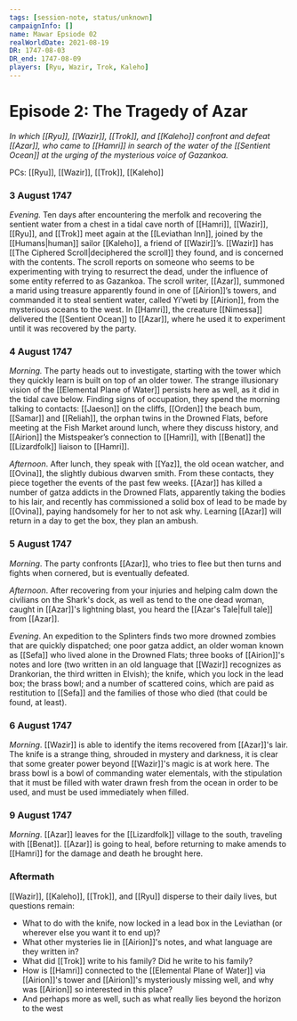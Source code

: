 ```yaml
---
tags: [session-note, status/unknown]
campaignInfo: []
name: Mawar Epsiode 02
realWorldDate: 2021-08-19
DR: 1747-08-03
DR_end: 1747-08-09
players: [Ryu, Wazir, Trok, Kaleho]
---
```


# Episode 2: The Tragedy of Azar
*In which [[Ryu]], [[Wazir]], [[Trok]], and [[Kaleho]] confront and defeat [[Azar]], who came to [[Hamri]] in search of the water of the [[Sentient Ocean]] at the urging of the mysterious voice of Gazankoa.*

PCs: [[Ryu]], [[Wazir]], [[Trok]], [[Kaleho]]

### 3 August 1747
*Evening.* Ten days after encountering the merfolk and recovering the sentient water from a chest in a tidal cave north of [[Hamri]], [[Wazir]], [[Ryu]], and [[Trok]] meet again at the [[Leviathan Inn]], joined by the [[Humans|human]] sailor [[Kaleho]], a friend of [[Wazir]]’s. [[Wazir]] has [[The Ciphered Scroll|deciphered the scroll]] they found, and is concerned with the contents. The scroll reports on someone who seems to be experimenting with trying to resurrect the dead, under the influence of some entity referred to as Gazankoa. The scroll writer, [[Azar]], summoned a marid using treasure apparently found in one of [[Airion]]’s towers, and commanded it to steal sentient water, called Yi’weti by [[Airion]], from the mysterious oceans to the west. In [[Hamri]], the creature [[Nimessa]] delivered the [[Sentient Ocean]] to [[Azar]], where he used it to experiment until it was recovered by the party.

### 4 August 1747
*Morning.* The party heads out to investigate, starting with the tower which they quickly learn is built on top of an older tower. The strange illusionary vision of the [[Elemental Plane of Water]] persists here as well, as it did in the tidal cave below. Finding signs of occupation, they spend the morning talking to contacts: [[Jaeson]] on the cliffs, [[Orden]] the beach bum, [[Samar]] and [[Reliah]], the orphan twins in the Drowned Flats, before meeting at the Fish Market around lunch, where they discuss history, and [[Airion]] the Mistspeaker’s connection to [[Hamri]], with [[Benat]] the [[Lizardfolk]] liaison to [[Hamri]]. 

*Afternoon*. After lunch, they speak with [[Yaz]], the old ocean watcher, and [[Ovina]], the slightly dubious dwarven smith. From these contacts, they piece together the events of the past few weeks. [[Azar]] has killed a number of gatza addicts in the Drowned Flats, apparently taking the bodies to his lair, and recently has commissioned a solid box of lead to be made by [[Ovina]], paying handsomely for her to not ask why. Learning [[Azar]] will return in a day to get the box, they plan an ambush. 

### 5 August 1747
*Morning*. The party confronts [[Azar]], who tries to flee but then turns and fights when cornered, but is eventually defeated.

*Afternoon*. After recovering from your injuries and helping calm down the civilians on the Shark's dock, as well as tend to the one dead woman, caught in [[Azar]]'s lightning blast, you heard the [[Azar's Tale|full tale]] from [[Azar]].

*Evening*. An expedition to the Splinters finds two more drowned zombies that are quickly dispatched; one poor gatza addict, an older woman known as [[Sefa]] who lived alone in the Drowned Flats; three books of [[Airion]]'s notes and lore (two written in an old language that [[Wazir]] recognizes as Drankorian, the third written in Elvish); the knife, which you lock in the lead box; the brass bowl; and a number of scattered coins, which are paid as restitution to [[Sefa]] and the families of those who died (that could be found, at least).

### 6 August 1747
*Morning*. [[Wazir]] is able to identify the items recovered from [[Azar]]'s lair. The knife is a strange thing, shrouded in mystery and darkness, it is clear that some greater power beyond [[Wazir]]'s magic is at work here. The brass bowl is a bowl of commanding water elementals, with the stipulation that it must be filled with water drawn fresh from the ocean in order to be used, and must be used immediately when filled. 

### 9 August 1747
*Morning*. [[Azar]] leaves for the [[Lizardfolk]] village to the south, traveling with [[Benat]]. [[Azar]] is going to heal, before returning to make amends to [[Hamri]] for the damage and death he brought here. 

### Aftermath
[[Wazir]], [[Kaleho]], [[Trok]], and [[Ryu]] disperse to their daily lives, but questions remain:
-   What to do with the knife, now locked in a lead box in the Leviathan (or wherever else you want it to end up)?
-   What other mysteries lie in [[Airion]]'s notes, and what language are they written in?
-   What did [[Trok]] write to his family? Did he write to his family?
-   How is [[Hamri]] connected to the [[Elemental Plane of Water]] via [[Airion]]'s tower and [[Airion]]'s mysteriously missing well, and why was [[Airion]] so interested in this place?
-   And perhaps more as well, such as what really lies beyond the horizon to the west
